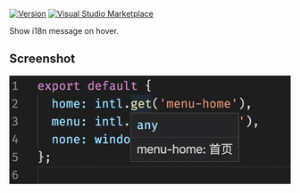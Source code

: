 [![Version](https://vsmarketplacebadge.apphb.com/version/kokororin.vscode-i18n-hover.svg)](https://marketplace.visualstudio.com/items?itemName=kokororin.vscode-i18n-hover)
[![Visual Studio Marketplace](https://vsmarketplacebadge.apphb.com/installs/kokororin.vscode-i18n-hover.svg)](https://marketplace.visualstudio.com/items?itemName=kokororin.vscode-i18n-hover)

Show i18n message on hover.

## Screenshot

![screenshot](./screenshot.jpg)
